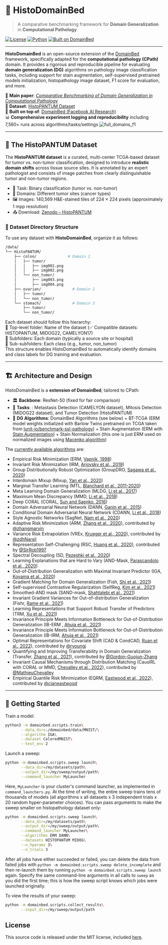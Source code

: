 # 🧪 HistoDomainBed

> A comparative benchmarking framework for **Domain Generalization** in **Computational Pathology**

[![License](https://img.shields.io/badge/license-MIT-blue.svg)](LICENSE)
[![Python](https://img.shields.io/badge/python-3.8%2B-blue.svg)](https://www.python.org/)
[![Built on DomainBed](https://img.shields.io/badge/Built%20on-DomainBed-ff69b4)](https://github.com/facebookresearch/DomainBed)

---

**HistoDomainBed** is an open-source extension of the [DomainBed](https://github.com/facebookresearch/DomainBed) framework, specifically adapted for the **computational pathology (CPath)** domain. It provides a rigorous and reproducible pipeline for evaluating **domain generalization (DG)** algorithms on pathology image classification tasks, including support for stain augmentation, self-supervised pretrained models initialization, histopathology image dataset, F1 score for evaluation, and more.

📌 **Main paper**: [_Comparative Benchmarking of Domain Generalization in Computational Pathology_](https://arxiv.org/abs/2409.17063)  
📁 **Dataset**: [HistoPANTUM Dataset](https://zenodo.org/records/14555794)  
🧠 **Built on top of**: [DomainBed (Facebook AI Research)](https://github.com/facebookresearch/DomainBed)  
📊 **Comprehensive experiment logging and reproducibility** including 7,560+ runs across algorithms/tasks/settings
![full_domains_f1](https://github.com/user-attachments/assets/4d9e13b2-0b6c-44d9-95c1-dfd17e3dbddc)


---

## 🧬 The HistoPANTUM Dataset

The **HistoPANTUM dataset** is a curated, multi-center TCGA-based dataset for tumor vs. non-tumor classification, designed to introduce **realistic domain shifts** across tissue source sites. It is annotated by an expert pathologist and consists of image patches from clearly distinguishable tumor and non-tumor regions.

- 🧠 Task: Binary classification (tumor vs. non-tumor)
- 🏥 Domains: Different tumor sites (cancer types)
- 🖼️ Images: 140,569 H&E-stained tiles of 224 × 224 pixels (approximately 1 mpp resolution)
- 📤 Download: [Zenodo – HistoPANTUM](https://zenodo.org/records/14555794)

### 📁 Dataset Directory Structure

To use any dataset with **HistoDomainBed**, organize it as follows:

```bash
/data/
└── HistoPANTUM/
    ├── colon/              # Domain 1
    │   ├── tumor/
    │   │   ├── img001.png
    │   │   ├── img002.png
    │   └── non_tumor/
    │       ├── img003.png
    │       ├── img004.png
    ├── ovarian/              # Domain 2
    │   ├── tumor/
    │   └── non_tumor/
    └── stomach/              # Domain 3
        ├── tumor/
        └── non_tumor/
```
Each dataset should follow this hierarchy:  
🔹 Top-level folder: Name of the dataset (✅ Compatible datasets: HISTOPANTUM, MIDOG22, CAMELYON17)  
🔹 Subfolders: Each domain (typically a source site or hospital)  
🔹 Sub-subfolders: Each class (e.g., tumor, non_tumor)  
This structure enables HistoDomainBed to automatically identify domains and class labels for DG training and evaluation.

---

## 🏗️ Architecture and Design

HistoDomainBed is a **extension of DomainBed**, tailored to CPath:

- 🏛️ **Backbone**: ResNet-50 (fixed for fair comparison)
- 🧪 **Tasks**: : Metastasis Detection (CAMELYON dataset), Mitosis Detection (MIDOG22 dataset), and Tumor Detection (HistoPANTUM)
- 🧠 **DG Algorithms**: DomainBed Algorithms (see below) + BT-TCGA (ERM model weights initialized with Barlow Twins pretrained on TCGA taken from [lunit-io/benchmark-ssl-pathology](https://github.com/lunit-io/benchmark-ssl-pathology)) + Stain Augmentation (ERM with [Stain Augmentation](https://tia-toolbox.readthedocs.io/en/v1.6.0/_autosummary/tiatoolbox.tools.stainaugment.StainAugmentor.html)) + Stain Normalization (this one is just ERM used on normalized images using [Macenko algorithm](https://tia-toolbox.readthedocs.io/en/latest/_autosummary/tiatoolbox.tools.stainnorm.MacenkoNormalizer.html))

The [currently available algorithms](domainbed/algorithms.py) are:

* Empirical Risk Minimization (ERM, [Vapnik, 1998](https://www.wiley.com/en-fr/Statistical+Learning+Theory-p-9780471030034))
* Invariant Risk Minimization (IRM, [Arjovsky et al., 2019](https://arxiv.org/abs/1907.02893))
* Group Distributionally Robust Optimization (GroupDRO, [Sagawa et al., 2020](https://arxiv.org/abs/1911.08731))
* Interdomain Mixup (Mixup, [Yan et al., 2020](https://arxiv.org/abs/2001.00677))
* Marginal Transfer Learning (MTL, [Blanchard et al., 2011-2020](https://arxiv.org/abs/1711.07910))
* Meta Learning Domain Generalization (MLDG, [Li et al., 2017](https://arxiv.org/abs/1710.03463))
* Maximum Mean Discrepancy (MMD, [Li et al., 2018](https://openaccess.thecvf.com/content_cvpr_2018/papers/Li_Domain_Generalization_With_CVPR_2018_paper.pdf))
* Deep CORAL (CORAL, [Sun and Saenko, 2016](https://arxiv.org/abs/1607.01719))
* Domain Adversarial Neural Network (DANN, [Ganin et al., 2015](https://arxiv.org/abs/1505.07818))
* Conditional Domain Adversarial Neural Network (CDANN, [Li et al., 2018](https://openaccess.thecvf.com/content_ECCV_2018/papers/Ya_Li_Deep_Domain_Generalization_ECCV_2018_paper.pdf))
* Style Agnostic Networks (SagNet, [Nam et al., 2020](https://arxiv.org/abs/1910.11645))
* Adaptive Risk Minimization (ARM, [Zhang et al., 2020](https://arxiv.org/abs/2007.02931)), contributed by [@zhangmarvin](https://github.com/zhangmarvin)
* Variance Risk Extrapolation (VREx, [Krueger et al., 2020](https://arxiv.org/abs/2003.00688)), contributed by [@zdhNarsil](https://github.com/zdhNarsil)
* Representation Self-Challenging (RSC, [Huang et al., 2020](https://arxiv.org/abs/2007.02454)), contributed by [@SirRob1997](https://github.com/SirRob1997)
* Spectral Decoupling (SD, [Pezeshki et al., 2020](https://arxiv.org/abs/2011.09468))
* Learning Explanations that are Hard to Vary (AND-Mask, [Parascandolo et al., 2020](https://arxiv.org/abs/2009.00329))
* Out-of-Distribution Generalization with Maximal Invariant Predictor (IGA, [Koyama et al., 2020](https://arxiv.org/abs/2008.01883))
* Gradient Matching for Domain Generalization (Fish, [Shi et al., 2021](https://arxiv.org/pdf/2104.09937.pdf))
* Self-supervised Contrastive Regularization (SelfReg, [Kim et al., 2021](https://arxiv.org/abs/2104.09841))
* Smoothed-AND mask (SAND-mask, [Shahtalebi et al., 2021](https://arxiv.org/abs/2106.02266))
* Invariant Gradient Variances for Out-of-distribution Generalization (Fishr, [Rame et al., 2021](https://arxiv.org/abs/2109.02934))
* Learning Representations that Support Robust Transfer of Predictors (TRM, [Xu et al., 2021](https://arxiv.org/abs/2110.09940))
* Invariance Principle Meets Information Bottleneck for Out-of-Distribution Generalization (IB-ERM , [Ahuja et al., 2021](https://arxiv.org/abs/2106.06607))
* Invariance Principle Meets Information Bottleneck for Out-of-Distribution Generalization (IB-IRM, [Ahuja et al., 2021](https://arxiv.org/abs/2106.06607))
* Optimal Representations for Covariate Shift (CAD & CondCAD, [Ruan et al., 2022](https://arxiv.org/abs/2201.00057)), contributed by [@ryoungj](https://github.com/ryoungj)
* Quantifying and Improving Transferability in Domain Generalization (Transfer, [Zhang et al., 2021](https://arxiv.org/abs/2106.03632)), contributed by [@Gordon-Guojun-Zhang](https://github.com/Gordon-Guojun-Zhang)
* Invariant Causal Mechanisms through Distribution Matching (CausIRL with CORAL or MMD, [Chevalley et al., 2022](https://arxiv.org/abs/2206.11646)), contributed by [@MathieuChevalley](https://github.com/MathieuChevalley)
* Empirical Quantile Risk Minimization (EQRM, [Eastwood et al., 2022](https://arxiv.org/abs/2207.09944)), contributed by [@cianeastwood](https://github.com/cianeastwood)


---

## 🚀 Getting Started

Train a model:

```sh
python3 -m domainbed.scripts.train\
       --data_dir=./domainbed/data/MNIST/\
       --algorithm IGA\
       --dataset ColoredMNIST\
       --test_env 2
```

Launch a sweep:

```sh
python -m domainbed.scripts.sweep launch\
       --data_dir=/my/datasets/path\
       --output_dir=/my/sweep/output/path\
       --command_launcher MyLauncher
```

Here, `MyLauncher` is your cluster's command launcher, as implemented in `command_launchers.py`. At the time of writing, the entire sweep trains tens of thousands of models (all algorithms x all datasets x 3 independent trials x 20 random hyper-parameter choices). You can pass arguments to make the sweep smaller on histopathology dataset only:

```sh
python -m domainbed.scripts.sweep launch\
       --data_dir=/my/datasets/path\
       --output_dir=/my/sweep/output/path\
       --command_launcher MyLauncher\
       --algorithms ERM DANN\
       --datasets HISTOPANTUM MIDOG\
       --n_hparams 3\
       --n_trials 3
```

After all jobs have either succeeded or failed, you can delete the data from failed jobs with ``python -m domainbed.scripts.sweep delete_incomplete`` and then re-launch them by running ``python -m domainbed.scripts.sweep launch`` again. Specify the same command-line arguments in all calls to `sweep` as you did the first time; this is how the sweep script knows which jobs were launched originally.

To view the results of your sweep:

````sh
python -m domainbed.scripts.collect_results\
       --input_dir=/my/sweep/output/path
````

## License

This source code is released under the MIT license, included [here](LICENSE).
